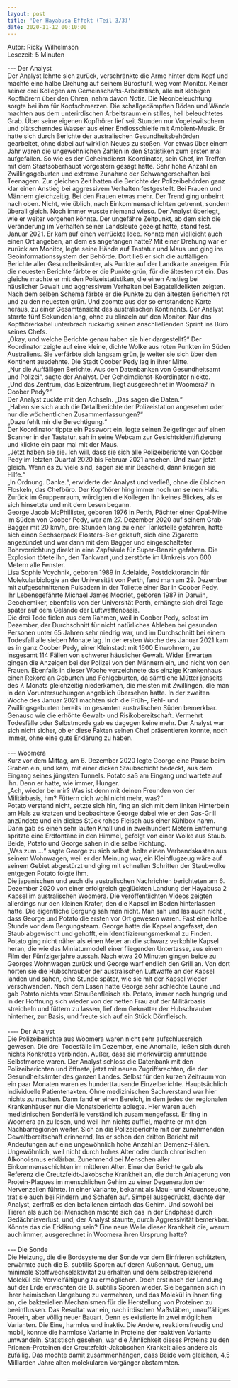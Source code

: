 ```yaml
---
layout: post
title: 'Der Hayabusa Effekt (Teil 3/3)'
date: 2020-11-12 00:10:00
---
```

Autor: Ricky Wilhelmson<br>
Lesezeit: 5 Minuten

---  Der Analyst<br>
Der Analyst lehnte sich zurück, verschränkte die Arme hinter dem Kopf und machte eine halbe Drehung auf seinem Bürostuhl, weg vom Monitor. Keiner seiner drei Kollegen am Gemeinschafts-Arbeitstisch, alle mit klobigen Kopfhörern über den Ohren, nahm davon Notiz. Die Neonbeleuchtung sorgte bei ihm für Kopfschmerzen. Die schallgedämpften Böden und Wände machten aus dem unterirdischen Arbeitsraum ein stilles, hell beleuchtetes Grab. Über seine eigenen Kopfhörer lief seit Stunden nur Vogelzwitschern und plätscherndes Wasser aus einer Endlosschleife mit Ambient-Musik. Er hatte sich durch Berichte der australischen Gesundheitsbehörden gearbeitet, ohne dabei auf wirklich Neues zu stoßen. Vor etwas über einem Jahr waren die ungewöhnlichen Zahlen in den Statistiken zum ersten mal aufgefallen. So wie es der Geheimdienst-Koordinator, sein Chef, im Treffen mit dem Staatsoberhaupt vorgestern gesagt hatte. Sehr hohe Anzahl an Zwillingsgeburten und extreme Zunahme der Schwangerschaften bei Teenagern. Zur gleichen Zeit hatten die Berichte der Polizeibehörden ganz klar einen Anstieg bei aggressivem Verhalten festgestellt. Bei Frauen und Männern gleichzeitig. Bei den Frauen etwas mehr. Der Trend ging unbeirrt nach oben. Nicht, wie üblich, nach Einkommensschichten getrennt, sondern überall gleich. Noch immer wusste niemand wieso. Der Analyst überlegt, wie er weiter vorgehen könnte. Der ungefähre Zeitpunkt, ab dem sich die Veränderung im Verhalten seiner Landsleute gezeigt hatte, stand fest. Januar 2021. Er kam auf einen verrückte Idee. Konnte man vielleicht auch einen Ort angeben, an dem es angefangen hatte? Mit einer Drehung war er zurück am Monitor, legte seine Hände auf Tastatur und Maus und ging ins Geoinformationssystem der Behörde. Dort ließ er sich die auffälligen Berichte aller Gesundheitsämter, als Punkte auf der Landkarte anzeigen. Für die neuesten Berichte färbte er die Punkte grün, für die ältesten rot ein. Das gleiche machte er mit den Polizeistatistiken, die einen Anstieg bei häuslicher Gewalt und aggressivem Verhalten bei Bagatelldelikten zeigten. Nach dem selben Schema färbte er die Punkte zu den ältesten Berichten rot und zu den neuesten grün. Und zoomte aus der so entstandene Karte heraus, zu einer Gesamtansicht des australischen Kontinents. Der Analyst starrte fünf Sekunden lang, ohne zu blinzeln auf den Monitor. Nur das Kopfhörerkabel unterbrach ruckartig seinen anschließenden Sprint ins Büro seines Chefs. <br>
„Okay, und welche Berichte genau haben sie hier dargestellt?“ Der Koordinator zeigte auf eine kleine, dichte Wolke aus roten Punkten im Süden Australiens. Sie verfärbte sich langsam grün, je weiter sie sich über den Kontinent ausdehnte. Die Stadt Coober Pedy lag in ihrer Mitte. <br>
„Nur die Auffälligen Berichte. Aus den Datenbanken von Gesundheitsamt und Polizei“, sagte der Analyst. 
Der Geheimdienst-Koordinator nickte.<br>
„Und das Zentrum, das Epizentrum, liegt ausgerechnet in Woomera? In Coober Pedy?“<br>
Der Analyst zuckte mit den Achseln. „Das sagen die Daten.“<br>
„Haben sie sich auch die Detailberichte der Polizeistation angesehen oder nur die wöchentlichen Zusammenfassungen?“<br>
„Dazu fehlt mir die Berechtigung.“<br>
Der Koordinator tippte ein Passwort ein, legte seinen Zeigefinger auf einen Scanner in der Tastatur, sah in seine Webcam zur Gesichtsidentifizierung und klickte ein paar mal mit der Maus.<br>
„Jetzt haben sie sie. Ich will, dass sie sich alle Polizeiberichte von Coober Pedy im letzten Quartal 2020 bis Februar 2021 ansehen. Und zwar jetzt gleich. Wenn es zu viele sind, sagen sie mir Bescheid, dann kriegen sie Hilfe.“<br>
„In Ordnung. Danke.“, erwiderte der Analyst und verließ, ohne die üblichen Floskeln, das Chefbüro. Der Kopfhörer hing immer noch um seinen Hals.<br>
Zurück im Gruppenraum, würdigten die Kollegen ihn keines Blickes, als er sich hinsetzte und mit dem Lesen begann.<br>
George Jacob McPhillister, geboren 1976 in Perth, Pächter einer Opal-Mine im Süden von Coober Pedy, war am 27. Dezember 2020 auf seinem Grab-Bagger mit 20 km/h, drei Stunden lang zu einer Tankstelle gefahren, hatte sich einen Sechserpack Flosters-Bier gekauft, sich eine Zigarette angezündet und war dann mit dem Bagger und eingeschalteter Bohrvorrichtung direkt in eine Zapfsäule für Super-Benzin gefahren. Die Explosion tötete ihn, den Tankwart ,und zerstörte im Umkreis von 600 Metern alle Fenster. <br>
Lisa Sophie Voychnik, geboren 1989 in Adelaide, Postdoktorandin für Molekularbiologie an der Universität von Perth, fand man am 29. Dezember mit aufgeschnittenen Pulsadern in der Toilette einer Bar in Coober Pedy. <br>
Ihr Lebensgefährte Michael James Moorlet, geboren 1987 in Darwin, Geochemiker, ebenfalls von der Universität Perth, erhängte sich drei Tage später auf dem Gelände der Luftwaffenbasis.<br>
Die drei Tode fielen aus dem Rahmen, weil in Coober Pedy, selbst im Dezember, der Durchschnitt für nicht natürliches Ableben bei gesunden Personen unter 65 Jahren sehr niedrig war, und im Durchschnitt bei einem Todesfall alle sieben Monate lag. In der ersten Woche des Januar 2021 kam es in ganz Coober Pedy, einer Kleinstadt mit 1600 Einwohnern, zu insgesamt 114 Fällen von schwerer häuslicher Gewalt. Wider Erwarten gingen die Anzeigen bei der Polizei von den Männern ein, und nicht von den Frauen. Ebenfalls in dieser Woche verzeichnete das einzige Krankenhaus einen Rekord an Geburten und Fehlgeburten, da sämtliche Mütter jenseits des 7. Monats gleichzeitig niederkamen, die meisten mit Zwillingen, die man in den Voruntersuchungen angeblich übersehen hatte. In der zweiten Woche des Januar 2021 machten sich die Früh-, Fehl- und Zwillingsgeburten bereits im gesamten australischen Süden bemerkbar. Genauso wie die erhöhte Gewalt- und Risikobereitschaft. Vermehrt Todesfälle oder Selbstmorde gab es dagegen keine mehr. Der Analyst war sich nicht sicher, ob er diese Fakten seinen Chef präsentieren konnte, noch immer, ohne eine gute Erklärung zu haben.
<br><br>
---  Woomera<br>
Kurz vor dem Mittag, am 6. Dezember 2020 legte George eine Pause beim Graben ein, und kam, mit einer dicken Staubschicht bedeckt, aus dem Eingang seines jüngsten Tunnels. Potato saß am Eingang und wartete auf ihn. Denn er hatte, wie immer, Hunger.<br>
„Ach, wieder bei mir? Was ist denn mit deinen Freunden von der Militärbasis, hm? Füttern dich wohl nicht mehr, was?“<br>
Potato verstand nicht, setzte sich hin, fing an sich mit dem linken Hinterbein am Hals zu kratzen und beobachtete George dabei wie er den Gas-Grill anzündete und ein dickes Stück rohes Fleisch aus einer Kühlbox nahm. Dann gab es einen sehr lauten Knall und in zweihundert Metern Entfernung spritzte eine Erdfontäne in den Himmel, gefolgt von einer Wolke aus Staub. Beide, Potato und George sahen in die selbe Richtung.<br>
„Was zum ...“ sagte George zu sich selbst, holte einen Verbandskasten aus seinem Wohnwagen, weil er der Meinung war, ein Kleinflugzeug wäre auf seinem Gebiet abgestürzt und ging mit schnellen Schritten der Staubwolke entgegen Potato folgte ihm.<br>
Die japanischen und auch die australischen Nachrichten berichteten am 6. Dezember 2020 von einer erfolgreich geglückten Landung der Hayabusa 2 Kapsel im australischen Woomera. Die veröffentlichten Videos zeigten allerdings nur den kleinen Krater, den die Kapsel im Boden hinterlassen hatte. Die eigentliche Bergung sah man nicht. Man sah und las auch nicht , dass George und Potato die ersten vor Ort gewesen waren. Fast eine halbe Stunde vor dem Bergungsteam. George hatte die Kapsel angefasst, den Staub abgewischt und gehofft, ein Identifizierungsmerkmal zu Finden. Potato ging nicht näher als einen Meter an die schwarz verkohlte Kapsel heran, die wie das Miniaturmodell einer fliegenden Untertasse, aus einem Film der Fünfzigerjahre aussah. Nach etwa 20 Minuten gingen beide zu Georges Wohnwagen zurück und George warf endlich den Grill an. Von dort hörten sie die Hubschrauber der australischen Luftwaffe an der Kapsel landen und sahen, eine Stunde später, wie sie mit der Kapsel wieder verschwanden. Nach dem Essen hatte George sehr schlechte Laune und gab Potato nichts vom Straußenfleisch ab. Potato, immer noch hungrig und in der Hoffnung sich wieder von der netten Frau auf der Militärbasis streicheln und füttern zu lassen, lief dem Geknatter der Hubschrauber hinterher, zur Basis, und freute sich auf ein Stück Dörrfleisch.
<br><br>
---- Der Analyst<br>
Die Polizeiberichte aus Woomera waren nicht sehr aufschlussreich gewesen. Die drei Todesfälle im Dezember, eine Anomalie, ließen sich durch nichts Konkretes verbinden. Außer, dass sie merkwürdig anmutende Selbstmorde waren. Der Analyst schloss die Datenbank mit den Polizeiberichten und öffnete, jetzt mit neuen Zugriffsrechten, die der Gesundheitsämter des ganzen Landes. Selbst für den kurzen Zeitraum von ein paar Monaten waren es hunderttausende Einzelberichte. Hauptsächlich individuelle Patientenakten. Ohne medizinischen Sachverstand war hier nichts zu machen. Dann fand er einen Bereich, in dem jedes der regionalen Krankenhäuser nur die Monatsberichte ablegte. Hier waren auch medizinischen Sonderfälle verständlich zusammengefasst. Er fing in Woomera an zu lesen, und weil ihm nichts auffiel, machte er mit den Nachbarregionen weiter. Sich an die Polizeiberichte mit der zunehmenden Gewaltbereitschaft erinnernd, las er schon den dritten Bericht mit Andeutungen auf eine ungewöhnlich hohe Anzahl an Demenz-Fällen. Ungewöhnlich, weil nicht durch hohes Alter oder durch chronischen Alkoholismus erklärbar. Zunehmend bei Menschen aller Einkommensschichten im mittleren Alter. Einer der Berichte gab als Referenz die Creutzfeldt-Jakobsche Krankheit an, die durch Anlagerung von Protein-Plaques im menschlichen Gehirn zu einer Degeneration der Nervenzellen führte.  In einer Variante, bekannt als Maul- und Klauenseuche, trat sie auch bei Rindern und Schafen auf. Simpel ausgedrückt, dachte der Analyst, zerfraß es den befallenen einfach das Gehirn. Und sowohl bei Tieren als auch bei Menschen machte sich das in der Endphase durch Gedächnisverlust, und, der Analyst staunte, durch Aggressivität bemerkbar. Könnte das die Erklärung sein? Eine neue Welle dieser Krankheit die, warum auch immer, ausgerechnet in Woomera ihren Ursprung hatte?
<br><br>
--- Die Sonde<br>
Die Heizung, die die Bordsysteme der Sonde vor dem Einfrieren schützten, erwärmte auch die B. subtilis Sporen auf deren Außenhaut. Genug, um minimale Stoffwechselaktivität zu erhalten und dem selbstreplizierend Molekül die Vervielfältigung zu ermöglichen. Doch erst nach der Landung auf der Erde erwachten die B. subtilis Sporen wieder. Sie begannen sich in ihrer heimischen Umgebung zu vermehren, und das Molekül in ihnen fing an, die bakteriellen Mechanismen für die Herstellung von Proteinen zu beeinflussen. Das Resultat war ein, nach irdischen Maßstäben, unauffälliges Protein, aber völlig neuer Bauart. Denn es existierte in zwei möglichen Varianten. Die Eine, harmlos und inaktiv. Die Andere, reaktionsfreudig und mobil, konnte die harmlose Variante in Proteine der reaktiven Variante umwandeln. Statistisch gesehen, war die Ähnlichkeit dieses Proteins zu den Prionen-Proteinen der Creutzfeldt-Jakobschen Krankeit alles andere als zufällig. Das mochte damit zusammenhängen, dass Beide vom gleichen, 4,5 Milliarden Jahre alten molekularen Vorgänger abstammten.
<br><br>


-----

